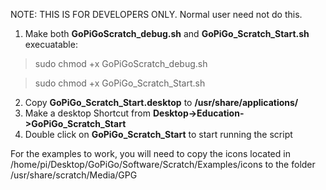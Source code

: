 NOTE: THIS IS FOR DEVELOPERS ONLY.  Normal user need not do this.

1. Make both **GoPiGoScratch_debug.sh** and **GoPiGo_Scratch_Start.sh** execuatable:

  > sudo chmod +x GoPiGoScratch_debug.sh

  > sudo chmod +x GoPiGo_Scratch_Start.sh

2. Copy **GoPiGo_Scratch_Start.desktop** to **/usr/share/applications/**
3. Make a desktop Shortcut from **Desktop->Education->GoPiGo_Scratch_Start**
3. Double click on **GoPiGo_Scratch_Start** to start running the script


For the examples to work, you will need to copy the icons located in 
	/home/pi/Desktop/GoPiGo/Software/Scratch/Examples/icons
to the folder
	/usr/share/scratch/Media/GPG
	